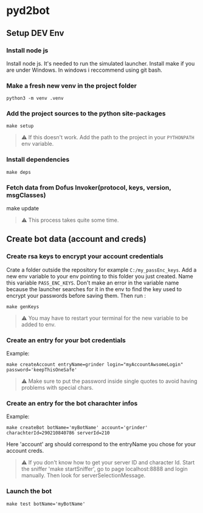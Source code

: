 # pyd2bot

## Setup DEV Env

### Install node js

Install node js. It's needed to run the simulated launcher.
Install make if you are under Windows. In windows i reccommend using git bash.

### Make a fresh new venv in the project folder

`python3 -m venv .venv`

### Add the project sources to the python site-packages

`make setup`
> :warning: If this doesn't work. Add the path to the project in your `PYTHONPATH` env variable.

### Install dependencies

`make deps`

### Fetch data from Dofus Invoker(protocol, keys, version, msgClasses)

make update

> :warning: This process takes quite some time.

## Create bot data (account and creds)

### Create rsa keys to encrypt your account credentials

Crate a folder outside the repository for example `C:/my_passEnc_keys`. Add a new env variable to your env pointing to this folder you just created. Name this variable `PASS_ENC_KEYS`. Don't make an error in the variable name because the launcher searches for it in the env to find the key used to encrypt your passwords before saving them.
Then run :

`make genKeys`

> :warning: You may have to restart your terminal for the new variable to be added to env.

### Create an entry for your bot credentials

Example:

`make createAccount entryName=grinder login="myAccountAwsomeLogin" password='keepThisOneSafe'`

> :warning: Make sure to put the password inside single quotes to avoid having problems with special chars.

### Create an entry for the bot charachter infos

Example:

`make createBot botName='myBotName' account='grinder' charachterId=290210840786 serverId=210`

Here 'account' arg should correspond to the entryName you chose for your account creds.

> :warning: If you don't know how to get your server ID and character Id. Start the sniffer 'make startSniffer', go to page localhost:8888 and login manually. Then look for serverSelectionMessage.

### Launch the bot

`make test botName='myBotName'`
